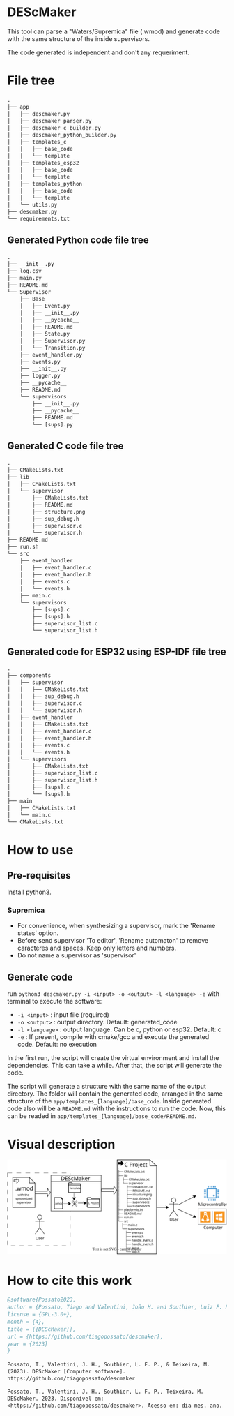 # DEScMaker

This tool can parse a "Waters/Supremica" file (.wmod) and generate code with the same structure of the inside supervisors.

The code generated is independent and don't any requeriment.

# File tree
    .
    ├── app
    │   ├── descmaker.py
    │   ├── descmaker_parser.py
    │   ├── descmaker_c_builder.py
    │   ├── descmaker_python_builder.py
    │   ├── templates_c
    │   │   ├── base_code
    │   │   └── template
    │   ├── templates_esp32
    │   │   ├── base_code
    │   │   └── template
    │   ├── templates_python
    │   │   ├── base_code
    │   │   └── template
    │   └── utils.py
    ├── descmaker.py
    └── requirements.txt

## Generated Python code file tree
    .
    ├── __init__.py
    ├── log.csv
    ├── main.py
    ├── README.md
    └── Supervisor
        ├── Base
        │   ├── Event.py
        │   ├── __init__.py
        │   ├── __pycache__
        │   ├── README.md
        │   ├── State.py
        │   ├── Supervisor.py
        │   └── Transition.py
        ├── event_handler.py
        ├── events.py
        ├── __init__.py
        ├── logger.py
        ├── __pycache__
        ├── README.md
        └── supervisors
            ├── __init__.py
            ├── __pycache__
            ├── README.md
            └── [sups].py

## Generated C code file tree
    .
    ├── CMakeLists.txt
    ├── lib
    │   ├── CMakeLists.txt
    │   └── supervisor
    │       ├── CMakeLists.txt
    │       ├── README.md
    │       ├── structure.png
    │       ├── sup_debug.h
    │       ├── supervisor.c
    │       └── supervisor.h
    ├── README.md
    ├── run.sh
    └── src
        ├── event_handler
        │   ├── event_handler.c
        │   ├── event_handler.h
        │   ├── events.c
        │   └── events.h
        ├── main.c
        └── supervisors
            ├── [sups].c
            ├── [sups].h
            ├── supervisor_list.c
            └── supervisor_list.h

## Generated code for ESP32 using ESP-IDF file tree
    .
    ├── components
    │   ├── supervisor
    │   │   ├── CMakeLists.txt
    │   │   ├── sup_debug.h
    │   │   ├── supervisor.c
    │   │   └── supervisor.h
    │   ├── event_handler
    │   │   ├── CMakeLists.txt
    │   │   ├── event_handler.c
    │   │   ├── event_handler.h
    │   │   ├── events.c
    │   │   └── events.h
    │   └── supervisors
    │       ├── CMakeLists.txt
    │       ├── supervisor_list.c
    │       ├── supervisor_list.h
    │       ├── [sups].c
    │       └── [sups].h
    ├── main
    │   ├── CMakeLists.txt
    │   └── main.c
    └── CMakeLists.txt

# How to use

## Pre-requisites

Install python3.

### Supremica
- For convenience, when synthesizing a supervisor, mark the 'Rename states' option.
- Before send supervisor 'To editor', 'Rename automaton' to remove caracteres and spaces. Keep only letters and numbers.
- Do not name a supervisor as 'supervisor'

## Generate code

run `python3 descmaker.py -i <input> -o <output> -l <language> -e` with terminal to execute the software:
- `-i <input>` : input file (required)
- `-o <output>` : output directory. Default: generated_code
- `-l <language>` : output language. Can be c, python or esp32. Default: c
- `-e` :  If present, compile with cmake/gcc and execute the generated code. Default: no execution

In the first run, the script will create the virtual environment and install the dependencies. This can take a while. After that, the script will generate the code.

The script will generate a structure with the same name of the output directory. The folder will contain the generated code, arranged in the same structure of the `app/templates_[language]/base_code`. Inside generated code also will be a `README.md` with the instructions to run the code. Now, this can be readed in `app/templates_[language]/base_code/README.md`.


# Visual description

![Visual description](https://github.com/tiagopossato/descmaker/blob/main/docs/visual_readme.svg?raw=true)

# How to cite this work

```bibtex
@software{Possato2023,
author = {Possato, Tiago and Valentini, João H. and Southier, Luiz F. P. and Teixeira, Marcelo},
license = {GPL-3.0+},
month = {4},
title = {{DEScMaker}},
url = {https://github.com/tiagopossato/descmaker},
year = {2023}
}

```

```apa
Possato, T., Valentini, J. H., Southier, L. F. P., & Teixeira, M. (2023). DEScMaker [Computer software]. https://github.com/tiagopossato/descmaker
```

```abnt
Possato, T., Valentini, J. H., Southier, L. F. P., Teixeira, M. DEScMaker. 2023. Disponível em: <https://github.com/tiagopossato/descmaker>. Acesso em: dia mes. ano.
```
